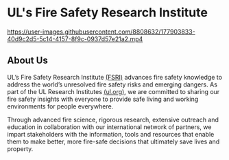 # UL's Fire Safety Research Institute

https://user-images.githubusercontent.com/8808632/177903833-40d9c2d5-5c14-4157-8f9c-0937d57e21a2.mp4

## About Us

UL’s Fire Safety Research Institute [(FSRI)](https://FSRI.org) advances fire safety knowledge to address the world’s unresolved fire safety risks and emerging dangers. As part of the UL Research Institutes [(ul.org)](https://ul.org), we are committed to sharing our fire safety insights with everyone to provide safe living and working environments for people everywhere. 

Through advanced fire science, rigorous research, extensive outreach and education in collaboration with our international network of partners, we impart stakeholders with the information, tools and resources that enable them to make better, more fire-safe decisions that ultimately save lives and property.
